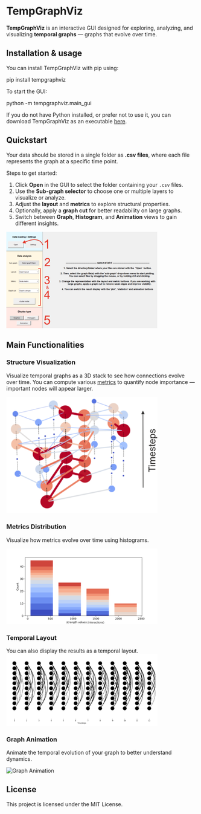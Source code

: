 # TempGraphViz

**TempGraphViz** is an interactive GUI designed for exploring, analyzing, and visualizing **temporal graphs** — graphs that evolve over time.

## Installation & usage

You can install TempGraphViz with pip using:

pip install tempgraphviz

To start the GUI:

python -m tempgraphviz.main_gui

If you do not have Python installed, or prefer not to use it, you can download TempGraphViz as an executable [here](link).

## Quickstart

Your data should be stored in a single folder as **.csv files**, where each file represents the graph at a specific time point.

Steps to get started:

1. Click **Open** in the GUI to select the folder containing your `.csv` files.
2. Use the **Sub-graph selector** to choose one or multiple layers to visualize or analyze.
3. Adjust the **layout** and **metrics** to explore structural properties.
4. Optionally, apply a **graph cut** for better readability on large graphs.
5. Switch between **Graph**, **Histogram**, and **Animation** views to gain different insights.

<img src="quickstart_numbered.png" alt="Quickstart" width="400">

## Main Functionalities

### Structure Visualization

Visualize temporal graphs as a 3D stack to see how connections evolve over time. You can compute various [metrics](metrics.md) to quantify node importance — important nodes will appear larger.

<img src="3D_view.png" alt="Graph Structure" width="400">

### Metrics Distribution

Visualize how metrics evolve over time using histograms.

<img src="histo_view.png" alt="Metrics Distribution" width="400">

### Temporal Layout

You can also display the results as a temporal layout.
<img src="temporal_layout.png" alt="temporal_layout" width="400">


### Graph Animation

Animate the temporal evolution of your graph to better understand dynamics.

<img src="graph_animation.gif" alt="Graph Animation" width="400">

## License

This project is licensed under the MIT License.
